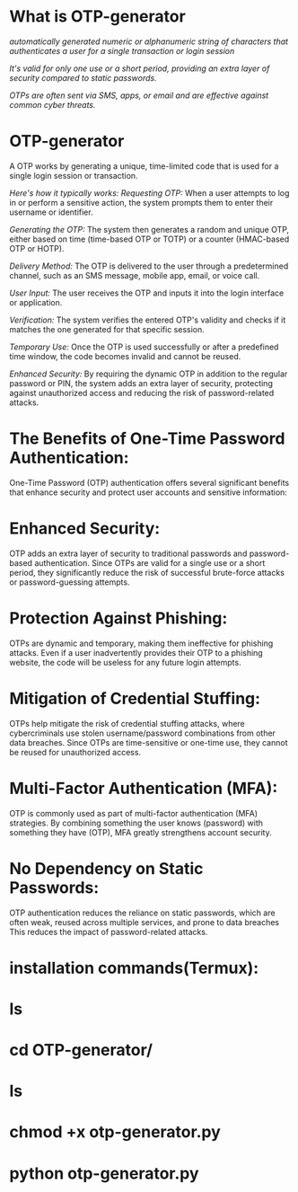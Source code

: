 # What is OTP-generator
*automatically generated numeric or alphanumeric string of characters that authenticates a user for a single transaction or login session*

*It's valid for only one use or a short period, providing an extra layer of security compared to static passwords.*

*OTPs are often sent via SMS, apps, or email and are effective against common cyber threats.*

# OTP-generator
A OTP works by generating a unique, time-limited code that is used for a single login session or transaction.

_Here's how it typically works:_
_Requesting OTP:_ When a user attempts to log in or perform a sensitive action, the system prompts them to enter their username or identifier.

_Generating the OTP:_ The system then generates a random and unique OTP, either based on time (time-based OTP or TOTP) or a counter (HMAC-based OTP or HOTP).

_Delivery Method:_ The OTP is delivered to the user through a predetermined channel, such as an SMS message, mobile app, email, or voice call.

_User Input:_ The user receives the OTP and inputs it into the login interface or application.

_Verification:_ The system verifies the entered OTP's validity and checks if it matches the one generated for that specific session.

_Temporary Use:_ Once the OTP is used successfully or after a predefined time window, the code becomes invalid and cannot be reused.

_Enhanced Security:_ By requiring the dynamic OTP in addition to the regular password or PIN, the system adds an extra layer of security, protecting against unauthorized access and reducing the risk of password-related attacks.

# The Benefits of One-Time Password Authentication:
One-Time Password (OTP) authentication offers several significant benefits that enhance security and protect user accounts and sensitive information: 

# Enhanced Security:
OTP adds an extra layer of security to traditional passwords and password-based authentication. Since OTPs are valid for a single use or a short period, they significantly reduce the risk of successful brute-force attacks or password-guessing attempts.

# Protection Against Phishing: 
OTPs are dynamic and temporary, making them ineffective for phishing attacks.
Even if a user inadvertently provides their OTP to a phishing website, the code will be useless for any future login attempts.

# Mitigation of Credential Stuffing:
OTPs help mitigate the risk of credential stuffing attacks, where cybercriminals use stolen username/password combinations from other data breaches. Since OTPs are time-sensitive or one-time use, they cannot be reused for unauthorized access. 

# Multi-Factor Authentication (MFA):
OTP is commonly used as part of multi-factor authentication (MFA) strategies.
By combining something the user knows (password) with something they have (OTP), MFA greatly strengthens account security.

# No Dependency on Static Passwords:
OTP authentication reduces the reliance on static passwords, which are often weak, reused across multiple services, and prone to data breaches
This reduces the impact of password-related attacks.

# installation commands(Termux):
# ls
# cd OTP-generator/
# ls
# chmod +x otp-generator.py
# python otp-generator.py


